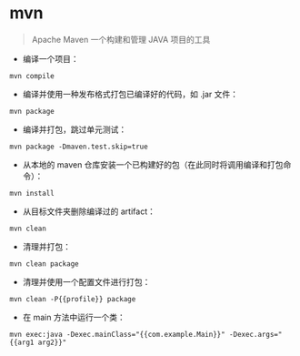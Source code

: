 # mvn

> Apache Maven
> 一个构建和管理 JAVA 项目的工具

- 编译一个项目：

`mvn compile`

- 编译并使用一种发布格式打包已编译好的代码，如 .jar 文件：

`mvn package`

- 编译并打包，跳过单元测试：

`mvn package -Dmaven.test.skip=true`

- 从本地的 maven 仓库安装一个已构建好的包（在此同时将调用编译和打包命令）：

`mvn install`

- 从目标文件夹删除编译过的 artifact：

`mvn clean`

- 清理并打包：

`mvn clean package`

- 清理并使用一个配置文件进行打包：

`mvn clean -P{{profile}} package`

- 在 main 方法中运行一个类：

`mvn exec:java -Dexec.mainClass="{{com.example.Main}}" -Dexec.args="{{arg1 arg2}}"`

[#]: contributors: ([阿涛]，[好名字可以让你的朋友更容易记住你])